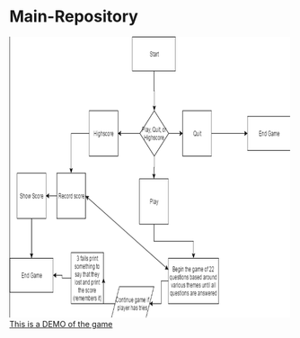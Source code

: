 # Main-Repository
<img src="Diagram.PNG" height="500" width="500">
<a href ="https://youtu.be/GReQy5DpWTE
">This is a DEMO of the game</a>
